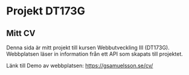 # Projekt DT173G

## Mitt CV

Denna sida är mitt projekt till kursen Webbutveckling III (DT173G).
Webbplatsen läser in information från ett API som skapats till projektet.

Länk till Demo av webbplatsen: https://gsamuelsson.se/cv/